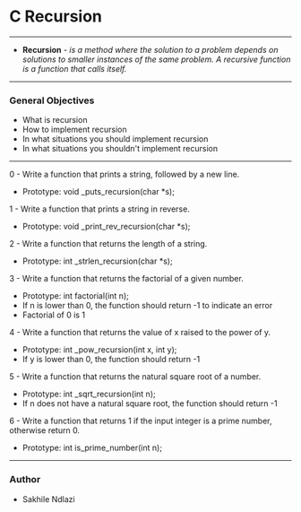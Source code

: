 # C Recursion # 
------
* **Recursion** *- is a method where the solution to a problem depends on solutions to smaller instances of the same problem. A recursive function is a function that calls itself.*

------

### General Objectives ###
 * What is recursion
 * How to implement recursion
 * In what situations you should implement recursion
 * In what situations you shouldn't implement recursion

------

0 - Write a function that prints a string, followed by a new line.
 * Prototype: void _puts_recursion(char *s);

1 - Write a function that prints a string in reverse.
 * Prototype: void _print_rev_recursion(char *s);

2 - Write a function that returns the length of a string.
 * Prototype: int _strlen_recursion(char *s);

3 - Write a function that returns the factorial of a given number.
 * Prototype: int factorial(int n);
 * If n is lower than 0, the function should return -1 to indicate an error
 * Factorial of 0 is 1

4 - Write a function that returns the value of x raised to the power of y.
 * Prototype: int _pow_recursion(int x, int y);
 * If y is lower than 0, the function should return -1

5 - Write a function that returns the natural square root of a number.
 * Prototype: int _sqrt_recursion(int n);
 * If n does not have a natural square root, the function should return -1

6 - Write a function that returns 1 if the input integer is a prime number, otherwise return 0.
 * Prototype: int is_prime_number(int n);

------
### Author ###
* Sakhile Ndlazi
